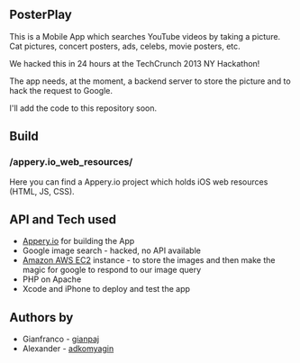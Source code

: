 PosterPlay
--

This is a Mobile App which searches YouTube videos by taking a picture. Cat pictures, concert posters, ads, celebs, movie posters, etc.

We hacked this in 24 hours at the TechCrunch 2013 NY Hackathon!

The app needs, at the moment, a backend server to store the picture and to hack the request to Google.

I'll add the code to this repository soon.

Build
--

### /appery.io_web_resources/

Here you can find a Appery.io project which holds iOS web resources (HTML, JS, CSS).


API and Tech used
--
* [Appery.io](http://appery.io) for building the App
* Google image search - hacked, no API available
* [Amazon AWS EC2](http://aws.amazon.com/ec2/) instance - to store the images and then make the magic for google to respond to our image query
* PHP on Apache
* Xcode and iPhone to deploy and test the app


Authors by
--
* Gianfranco - [gianpaj](http://github.com/gianpaj)
* Alexander - [adkomyagin](http://github.com/adkomyagin)
